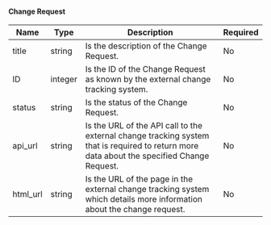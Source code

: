 
#### Change Request

| Name     | Type    | Description                                                                                                                                | Required |
|----------|---------|--------------------------------------------------------------------------------------------------------------------------------------------|----------|
| title    | string  | Is the description of the Change Request.                                                                                                  | No       |
| ID       | integer | Is the ID of the Change Request as known by the external change tracking system.                                                           | No       |
| status   | string  | Is the status of the Change Request.                                                                                                       | No       |
| api_url  | string  | Is the URL of the API call to the external change tracking system that is required to return more data about the specified Change Request. | No       |
| html_url | string  | Is the URL of the page in the external change tracking system which details more information about the change request.                     | No       |
